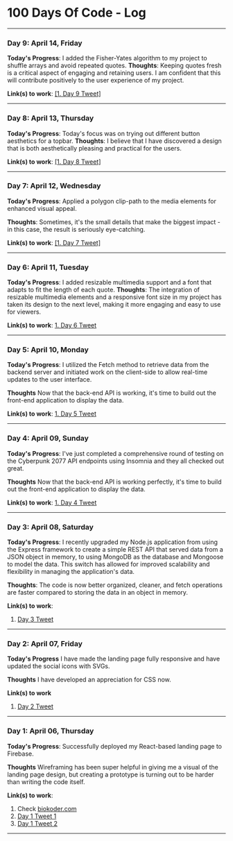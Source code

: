 # 100 Days Of Code - Log


---
### Day 9: April 14, Friday

**Today's Progress**:  I added the Fisher-Yates algorithm to my project to shuffle arrays and avoid repeated quotes.
**Thoughts**:  Keeping quotes fresh is a critical aspect of engaging and retaining users. I am confident that this will contribute positively to the user experience of my project.

**Link(s) to work**: 
[\[1. Day 9 Tweet\]](https://twitter.com/biokoder/status/1647062354201329665)

---
### Day 8: April 13, Thursday

**Today's Progress**:  Today's focus was on trying out different button aesthetics for a topbar.
**Thoughts**:  I believe that I have discovered a design that is both aesthetically pleasing and practical for the users.

**Link(s) to work**: 
[\[1. Day 8 Tweet\]](https://twitter.com/biokoder/status/1646709632067330048)

---
### Day 7: April 12, Wednesday

**Today's Progress**: Applied a polygon clip-path to the media elements for enhanced visual appeal.

**Thoughts**: Sometimes, it's the small details that make the biggest impact - in this case, the result is seriously eye-catching.

**Link(s) to work**: 
[\[1. Day 7 Tweet\]](https://twitter.com/biokoder/status/1646346915661983746)

---
### Day 6: April 11, Tuesday

**Today's Progress**: I added resizable multimedia support and a font that adapts to fit the length of each quote.
**Thoughts**:  The integration of resizable multimedia elements and a responsive font size in my project has taken its design to the next level, making it more engaging and easy to use for viewers.

**Link(s) to work**: 
[1. Day 6 Tweet](https://twitter.com/biokoder/status/1645976105151602688)

---
### Day 5: April 10, Monday

**Today's Progress**: I utilized the Fetch method to retrieve data from the backend server and initiated work on the client-side to allow real-time updates to the user interface.

**Thoughts**  Now that the back-end API is working, it's time to build out the front-end application to display the data.

**Link(s) to work**:  [1. Day 5 Tweet](https://twitter.com/biokoder/status/1645258948566499329)

---
### Day 4: April 09, Sunday
 
**Today's Progress**: I've just completed a comprehensive round of testing on the Cyberpunk 2077 API endpoints using Insomnia and they all checked out great.

**Thoughts** Now that the back-end API is working perfectly, it's time to build out the front-end application to display the data.

**Link(s) to work**:
[1. Day 4 Tweet](https://twitter.com/biokoder/status/1645258948566499329)

---
### Day 3: April 08, Saturday
 
**Today's Progress**:  I recently upgraded my Node.js application from using the Express framework to create a simple REST API that served data from a JSON object in memory, to using MongoDB as the database and Mongoose to model the data. This switch has allowed for improved scalability and flexibility in managing the application's data.

**Thoughts**: The code is now better organized, cleaner, and fetch operations are faster compared to storing the data in an object in memory.

**Link(s) to work**:
1. [Day 3 Tweet](https://twitter.com/biokoder/status/1644887416812064769) 




---
### Day 2: April 07, Friday

**Today's Progress** I have made the landing page fully responsive and have updated the social icons with SVGs.

**Thoughts** I have developed an appreciation for CSS now. 

**Link(s) to work**

1. [Day 2 Tweet](https://twitter.com/biokoder/status/1644529071005777920)

---
### Day 1: April 06, Thursday
 
**Today's Progress**: Successfully deployed my React-based landing page to Firebase.

**Thoughts** Wireframing has been super helpful in giving me a visual of the landing page design, but creating a prototype is turning out to be harder than writing the code itself.

**Link(s) to work**:
1. Check [biokoder.com](biokoder.com)
2. [Day 1 Tweet 1](https://twitter.com/biokoder/status/1643849194753384450)
3. [Day 1 Tweet 2](https://twitter.com/biokoder/status/1644148947902930949)
---
